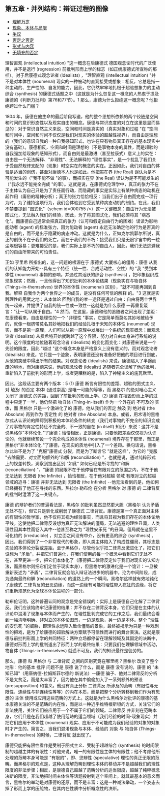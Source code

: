 ## 第五章・并列结构：辩证过程的图像

- [理解万岁](00.md)
- [现象、本体与局限](01.md)
- [争议](02.md)
- [否定之否定](03.md)
- [形式与内容](04.md)
- [无填充的否定](05.md)

理智直观 (intellectual intuition) "这一概念在后康德式 德国观念论时代的广泛使用，并不是退行 (regression) 前批判形而上学的标志（如正统康德式所宣称的那样）。对于后康德式观念论者 (Idealists) ，"理智直观 (intellectual intuition) "并不是对本体性 (noumenal) 现实的一种被动的直观接受或想象：相反，它总是指一种主动的、生产性的、自发的能力，因此，它仍然牢牢地扎根于超验想象力的主动综合 (synthesis) 的康德式话题之中（这就是为什么恢复这一概念的人热衷于提及康德的《判断力批判》第76和77节）。1 那么，康德为什么拒绝这一概念呢？他拒绝跨过什么门槛？

1804 年，康德在他生命的最后阶段写道，他的整个思想所依赖的两个铰链是空间和时间的意识形态性以及现实自由的概念。康德与常识态度的对立在这里是显而易见的：对于常识自然主义来说，空间和时间是真实的（真实对象和过程 "在 "空间和时间中，空间和时间不仅仅是我们对现实的体验的超越性视界），而自由是理想的（我们的意识自我的一种自我感知形式，也许在只有物质真正存在的基本现实中没有基础）。康德相反，空间和时间是理想的（不是事物本身的属性，而是超验的自我强加给现象的感知形式），而自由则是最激进（甚至拉康式）意义上的实在：自由是一个无法解释、"非理性"、无法解释的 "理性事实"，是一个扰乱了我们关于受自然规律支配的（现象）时空实在的概念的实在。正因如此，我们对自由的体验是适当的创伤，甚至对康德本人也是如此，他把实在界 (the Real) 误认为是不可能发生的（"我不能不做 "的事），而把实在界 (the Real) 误认为是不可能发生的（"我永远不能完全完成 "的事）。这就是说，在康德式伦理学中，真正的张力不在于主体认为自己只是为了责任而行动，而隐藏的事实是实际上有某种病态的动机在起作用（庸俗的精神分析）；真正的张力恰恰相反：当我们出于自由而完成一项行为时，为了维持这项行为，我们会体验到它受到某种病态动机的制约。在此，我们不禁要提到 "图式化"（schem id=000755 />）这一关键概念：自由行为无法被图式化，无法融入我们的经验，因此，为了将其图式化，我们必须将其 "病态化"。而康德自己通常会把真正的张力（认可和假定自由行为的困难）误读为影响能动者 (agent) 的标准张力，因为能动者 (agent) 永远无法确定他的行为是否真的是自由的，而不是出于隐藏的病态冲动。这就是为什么，正如克尔凯郭尔所说，真正的创伤不在于我们的死亡，而在于我们的不朽：接受我们只是无限宇宙中的一粒尘埃很容易；更难接受的是，我们实际上是不朽的自由人，因此，我们无法逃避我们的自由所带来的可怕责任。

正如 亨里希 所指出的，这一问题的根源在于 康德式 大厦核心的僵局：康德 从我们的认知能力开始--具有三个特征（统一性、合成活动性、空性）的 "我 "受到本体性 (noumenal) 事物的影响，并通过其活跃的综合 (synthesis) ，把印象组织成现象现实；然而，一旦他得出了知识批判的本体论结果（现象实在与物自体 (Things-in-themselves) 世界的本体性 (noumenal) 区别），"就不可能再回到自我。解释 自我作为两个世界之一的成员，是没有任何可信的解释 的。"3 这就是实践理性的用武之地：从本体论 回到自我的唯一途径是通过自由：自由将两个世界统一起来，并提供了自我的统一性或一致性--这就是为什么康德 一再重复箴言："让一切从属于自由。"4 然而，在这里，康德和他的追随者之间出现了差距：在康德看来，自由是理性的一个 "非理性 "事实，它是简单而莫名其妙地被给予的，就像一根脐带莫名其妙地把我们的经验扎根于未知的本体性 (noumenal) 现实，而不是第一原理，人们可以从第一原理中发展出一个系统的现实概念；而观念论者 (Idealists) 从费希特开始就跨越了这个界限，努力对自由本身进行系统的说明。这个限度的地位随着观念论者 (Idealists) 的变化而变化：对康德来说是一个先验的限度，因此 "越过 "这个概念本身是严格意义上没有意义的，而对观念论者 (Idealists) 来说，它只是一个迹象，表明康德还没有准备好把他的项目进行到底，从他的突破中得出所有的结果。对观念论者 (Idealists) 来说，康德陷入了半途而废的境地，而对康德来说，他的观念论者 (Idealist) 追随者完全误解了他的批判，重新陷入了前批判的形而上学，或者更糟糕的是，陷入了神秘主义的施瓦默里。

因此，这段话主要有两个版本：5 (1) 康德 断言有限性的差距、超验的图式主义、对 触及l 的否定 本体l (通过崇高) 是唯一可能的等等，而 黑格尔 的绝对唯心主义关闭了 康德式 的差距，回到了前批判的形而上学。(2) 康德 在摧毁形而上学的过程中只走了一半，他仍然把 物自体 (Thing-in-itself) 作为一个外在的 不可及的 实体，而 黑格尔 只是一个激进化了的 康德，他从我们的否定 触及 到 绝对者 (the Absolute) 再到作为 否定性 的 绝对者 (the Absolute) 本身。或者，用术语的黑格尔式从认识论的障碍到积极的本体论条件的转变（我们对事物的不完全的知识变成了对事物的肯定性特征不完全的、不一致的自在 (in itself) 知识）来说：这并不是说黑格尔"本体论化 "了康德；恰恰相反，正是康德，只要他把差距仅仅视为认识论的，他就继续预设一个完全构成的本体性 (noumenal) 境界存在于那里，而正是黑格尔"非本体论化 "了康德，在现实的质地中引入了一个差距。换句话说，黑格尔此举不是为了 "克服"康德式 分裂，而是为了断言它 "就是这样"，为它的 "克服 "去除需要、对立面的额外的"和解 (reconciliation) "，也就是说，通过纯粹形式上的视差转换，洞察到提出区别 “如此” 如何已经是所寻找的"和解 (reconciliation) "。"康德 的局限不在于他停留在有限对立的范围之内，不在于他无法达到 无限者 (the Infinite) ，恰恰相反，在于他对超越 领域 有限对立的超越领域的追寻：康德 并非无法达到 无限者 (the Infinite) --他无法看到的是，他如何已经拥有了他正在寻找的东西。热拉尔·勒布伦 在分析 黑格尔 对 康德 的 二律背反 的批判时澄清了这一关键点。

康德 的辩护者们的普遍看法是，黑格尔 的批判虽然显然更大胆（黑格尔 认为矛盾无处不在），但它只是驯化或削弱了康德式 二律背反。康德是第一个真正面对主体的有限性的哲学家，他不仅将其视为经验事实，而且将其视为我们存在的本体论地平线。这使他把二律背反设想为真正无法解决的僵局，无法逃避的理性丑闻，人类理性因其本性而卷入其中--他甚至称之为 "理性安乐死 "的丑闻。僵局就在这里不可化约的 (irreducible) ，对立面之间没有中介，没有更高的综合 (synthesis) 。因此，我们得到了一个非常现代的形象，即人类主体陷入了构成性僵局，其标志是先验的本体论分裂或差距。至于黑格尔，尽管他似乎把二律背反激进化了，把它们设想为 "矛盾"，并把它们普遍化，在我们使用的每一个概念中看到它们无处不在，甚至更进一步，把它们本体化了（康德把二律背反定位于我们对现实的认知方法，而黑格尔则把它们定位于现实本身），但黑格尔的激进化是一个诡计：一旦被重新表述为 "矛盾"，二律背反就会陷入辩证法进步的机器中，沦为中间阶段，成为通向最终和解 (reconciliation) 的道路上的一个瞬间。黑格尔这样就有效地钝化了康德式 二律背反的丑恶边缘，而这一边缘有可能将理性带入疯狂的边缘，将它们重新规范化为全球本体论进程的一部分。

勒布伦证明，这种普遍认同的观念是完全错误的：实际上是康德自己化解了二律背反。我们应该始终牢记康德的结果：并不存在二律背反本身，它们只是在主体的认识论中混淆了现象与本体而产生的。在理性批判完成它的工作之后，我们最终会看到一幅清晰明确、非对立的本体论图景，一边是现象，另一边是本体。整个 "理性的安乐死 "的威胁，即理性永远陷入致命僵局的景象，最终被揭示为只是一种戏剧性的把戏，是为了给康德的超验解决方案赋予可信性而进行的舞台表演。这就是康德与前批判形而上学的共同特征：两种立场都停留在理解领域及其固定的决断中，康德对形而上学的批判道出了形而上学的最终结果：只要我们在理解领域中活动，物自体 (Things-in-themselves) 就遥不可及，我们的知识最终是徒劳的。

那么，康德 和 黑格尔 与 二律背反 之间的区别究竟在哪里呢？黑格尔 改变了整个地形：他的基本 批评 问题不是 康德 说了什么，而是 康德 没有说的，康德 的 "未知已知"（用唐纳德-拉姆斯菲尔德的 新说法）--康德 骗子、他对二律背反的分析不是太贫乏，而是太丰富了，因为他在其中偷偷加入了一系列额外的预设 (presupposition) 和含义。他没有真正分析 二律背反 所涉及的范畴（有限性与无限性、连续性与非连续性等等）的内在本质，而是把整个分析转移到我们作为有思想的 主体 使用或应用这些范畴的方式上。这就是为什么黑格尔对批评的康德的基本康德关注的不是范畴的内在性，而是以一种近乎维特根斯坦的方式，关注它们的非法使用，关注它们被应用于一个不属于它们的领域。二律背反 并非刻在范畴本身，它们只是在我们超越了使用范畴的适当领域（我们经验的时间-现象现实）并把它们应用于本体性 (noumenal) 现实、应用于不可能成为我们经验的对象的对象时才产生的。简言之，当我们混淆现象与本体、经验的 对象 与 物自体 (Things-in-themselves) 的时候，二律背反 就出现了。

康德只能把有限性看作是受制于图式主义、受制于超越综合 (synthesis) 的时间限制的超越主体的有限性：对他来说，唯一的有限性是主体的有限性；他不考虑他所处理的范畴本身可能是 "有限的"，即、思辨性 (speculative) 理性的真正无限的范畴。而黑格尔的观点是，这种从理解范畴到理性本体的移动并不是超越我们的理性限度的非法步骤；相反，是康德自己超越了范畴分析的适当限度，超越了纯粹概念决断的限度，非法地把时间主体性等话题投射到这个空间上。就其最基本的意义而言，黑格尔的举动是对康德的还原，而不是丰富：这是一种减法举动，一个姿态去掉了形而上学的压舱物，在其内在性质中分析概念性的决断。
